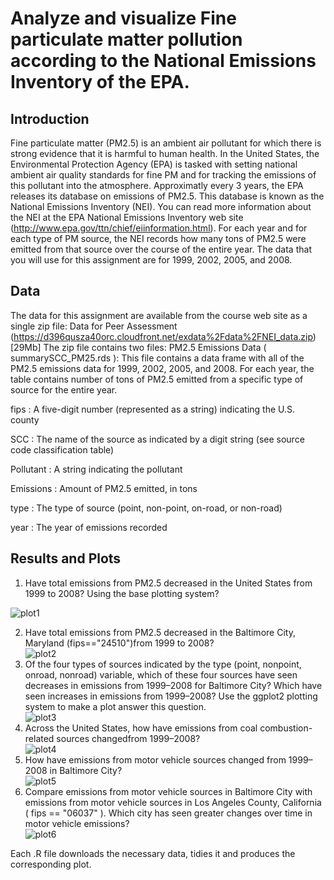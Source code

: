 # Analyze and visualize Fine particulate matter pollution according to the National Emissions Inventory of the EPA.

## Introduction

Fine particulate matter (PM2.5) is an ambient air pollutant for which there is strong evidence that it is harmful to human health. In the United States, the Environmental Protection Agency (EPA) is tasked with setting national ambient air quality standards for fine PM and for tracking the emissions of this pollutant into the atmosphere. Approximatly every 3 years, the EPA releases its database on emissions of PM2.5. This database is known as the National Emissions Inventory (NEI). You can read more information about the NEI at the EPA National Emissions Inventory web site (http://www.epa.gov/ttn/chief/eiinformation.html).
For each year and for each type of PM source, the NEI records how many tons of PM2.5 were emitted from that source over the course of the entire year. The data that you will use for this assignment are for 1999, 2002, 2005, and 2008.

## Data

The data for this assignment are available from the course web site as a single zip file:
Data for Peer Assessment (https://d396qusza40orc.cloudfront.net/exdata%2Fdata%2FNEI_data.zip) [29Mb]
The zip file contains two files:
PM2.5 Emissions Data ( summarySCC_PM25.rds ): This file contains a data frame with all of the PM2.5 emissions data for 1999, 2002, 2005, and 2008. For each year, the table contains number of tons of PM2.5 emitted from a specific type of source for the entire year. 

fips : A five-digit number (represented as a string) indicating the U.S. county

SCC : The name of the source as indicated by a digit string (see source code classification table) 

Pollutant : A string indicating the pollutant

Emissions : Amount of PM2.5 emitted, in tons

type : The type of source (point, non-point, on-road, or non-road)

year : The year of emissions recorded

## Results and Plots

1. Have total emissions from PM2.5 decreased in the United States from 1999 to 2008? Using the base plotting system?  

![plot1](plot1.png)  

2. Have total emissions from PM2.5 decreased in the Baltimore City, Maryland (fips=="24510")from 1999 to 2008?  
![plot2](plot2.png)  
3. Of the four types of sources indicated by the type (point, nonpoint, onroad, nonroad) variable, which of these four sources have seen decreases in emissions from 1999–2008 for Baltimore City? Which have seen increases in emissions from 1999–2008? Use the ggplot2 plotting system to make a plot answer this question.  
![plot3](plot3.png)  
4. Across the United States, how have emissions from coal combustion-related sources changedfrom 1999–2008?  
![plot4](plot4.png)  
5. How have emissions from motor vehicle sources changed from 1999–2008 in Baltimore City?  
![plot5](plot5.png)  
6. Compare emissions from motor vehicle sources in Baltimore City with emissions from motor vehicle sources in Los Angeles County, California ( fips == "06037" ). Which city has seen greater changes over time in motor vehicle emissions?  
![plot6](plot6.png)  

Each .R file downloads the necessary data, tidies it and produces the corresponding plot. 
